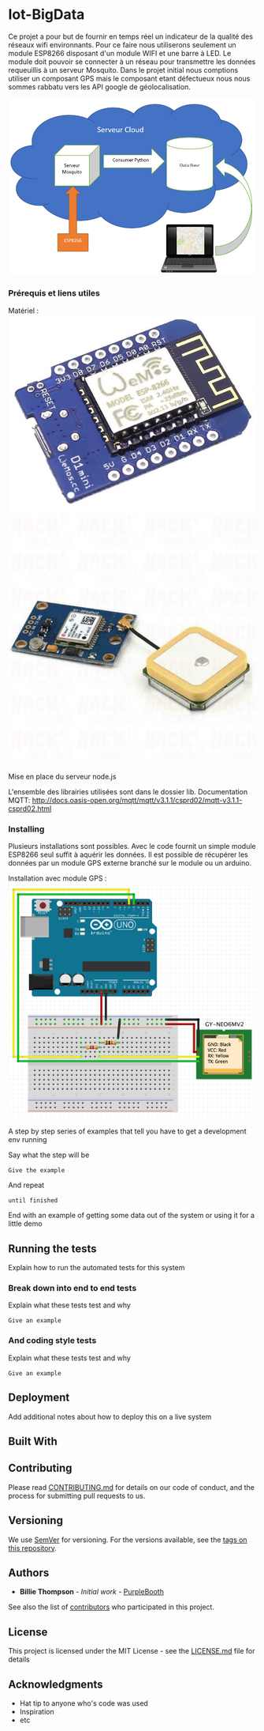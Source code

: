 # Iot-BigData

Ce projet a pour but de fournir en temps réel un indicateur de la qualité des réseaux wifi environnants. Pour ce faire nous utiliserons seulement un module ESP8266 disposant d'un module WIFI et une barre à LED. Le module doit pouvoir se connecter à un réseau pour transmettre les données requeuillis à un serveur Mosquito.
Dans le projet initial nous comptions utiliser un composant GPS mais le composant etant défectueux nous nous sommes rabbatu vers les API google de géolocalisation.

![Architecture](https://github.com/JulSar/Iot-BigData/raw/master/assets/archi.PNG)

### Prérequis et liens utiles

Matériel :
![Wemos](https://github.com/JulSar/Iot-BigData/raw/master/assets/esp8266-Wemos.jpg)
![GPS](https://github.com/JulSar/Iot-BigData/raw/master/assets/neo-6m1.jpg)

Mise en place du serveur node.js

L'ensemble des librairies utilisées sont dans le dossier lib.
Documentation MQTT:
http://docs.oasis-open.org/mqtt/mqtt/v3.1.1/csprd02/mqtt-v3.1.1-csprd02.html

### Installing

Plusieurs installations sont possibles. Avec le code fournit un simple module ESP8266 seul suffit à aquérir les données.
Il est possible de récupérer les données par un module GPS externe branché sur le module ou un arduino.

Installation avec module GPS :
![Arduino Setup](https://github.com/JulSar/Iot-BigData/raw/master/assets/arduino_setup.png)

A step by step series of examples that tell you have to get a development env running

Say what the step will be

```
Give the example
```

And repeat

```
until finished
```

End with an example of getting some data out of the system or using it for a little demo

## Running the tests

Explain how to run the automated tests for this system

### Break down into end to end tests

Explain what these tests test and why

```
Give an example
```

### And coding style tests

Explain what these tests test and why

```
Give an example
```

## Deployment

Add additional notes about how to deploy this on a live system

## Built With

## Contributing

Please read [CONTRIBUTING.md](https://gist.github.com/PurpleBooth/b24679402957c63ec426) for details on our code of conduct, and the process for submitting pull requests to us.

## Versioning

We use [SemVer](http://semver.org/) for versioning. For the versions available, see the [tags on this repository](https://github.com/your/project/tags). 

## Authors

* **Billie Thompson** - *Initial work* - [PurpleBooth](https://github.com/PurpleBooth)

See also the list of [contributors](https://github.com/your/project/contributors) who participated in this project.

## License

This project is licensed under the MIT License - see the [LICENSE.md](LICENSE.md) file for details

## Acknowledgments

* Hat tip to anyone who's code was used
* Inspiration
* etc
